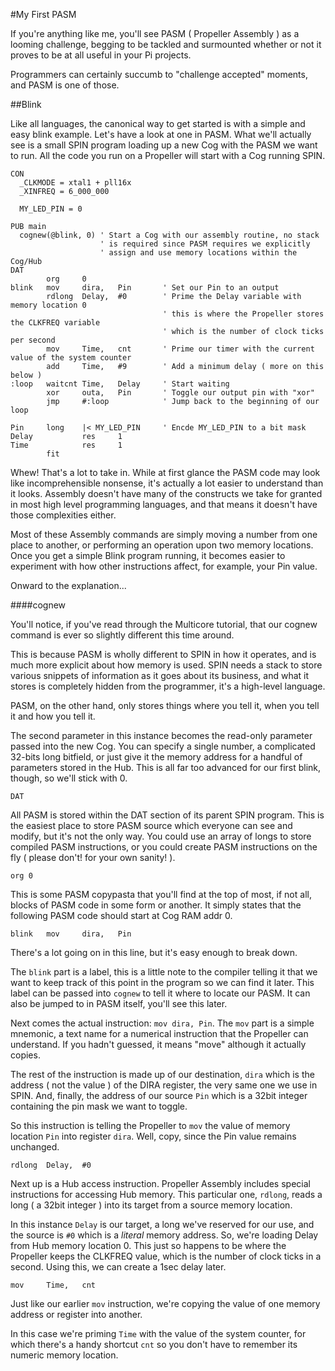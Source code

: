 #My First PASM

If you're anything like me, you'll see PASM ( Propeller Assembly ) as a looming challenge, begging to be tackled 
and surmounted whether or not it proves to be at all useful in your Pi projects.

Programmers can certainly succumb to "challenge accepted" moments, and PASM is one of those.

##Blink

Like all languages, the canonical way to get started is with a simple and easy blink example. Let's have a look
at one in PASM. What we'll actually see is a small SPIN program loading up a new Cog with the PASM we want to run.
All the code you run on a Propeller will start with a Cog running SPIN.

```spin
CON
  _CLKMODE = xtal1 + pll16x
  _XINFREQ = 6_000_000
  
  MY_LED_PIN = 0
  
PUB main
  cognew(@blink, 0) ' Start a Cog with our assembly routine, no stack 
                    ' is required since PASM requires we explicitly 
                    ' assign and use memory locations within the Cog/Hub
DAT
        org     0
blink   mov     dira,   Pin       ' Set our Pin to an output
        rdlong  Delay,  #0        ' Prime the Delay variable with memory location 0
                                  ' this is where the Propeller stores the CLKFREQ variable
                                  ' which is the number of clock ticks per second
        mov     Time,   cnt       ' Prime our timer with the current value of the system counter
        add     Time,   #9        ' Add a minimum delay ( more on this below )
:loop   waitcnt Time,   Delay     ' Start waiting
        xor     outa,   Pin       ' Toggle our output pin with "xor"
        jmp     #:loop            ' Jump back to the beginning of our loop
        
Pin     long    |< MY_LED_PIN     ' Encde MY_LED_PIN to a bit mask
Delay           res     1
Time            res     1
        fit
```

Whew! That's a lot to take in. While at first glance the PASM code may look like incomprehensible nonsense,
it's actually a lot easier to understand than it looks. Assembly doesn't have many of the constructs we take
for granted in most high level programming languages, and that means it doesn't have those complexities either.

Most of these Assembly commands are simply moving a number from one place to another, or performing an operation
upon two memory locations. Once you get a simple Blink program running, it becomes easier to experiment with how
other instructions affect, for example, your Pin value.

Onward to the explanation...

####cognew

You'll notice, if you've read through the Multicore tutorial, that our cognew command is ever so slightly different
this time around.

This is because PASM is wholly different to SPIN in how it operates, and is much more explicit about how memory is
used. SPIN needs a stack to store various snippets of information as it goes about its business, and what it stores
is completely hidden from the programmer, it's a high-level language.

PASM, on the other hand, only stores things where you tell it, when you tell it and how you tell it.

The second parameter in this instance becomes the read-only parameter passed into the new Cog. You can specify a
single number, a complicated 32-bits long bitfield, or just give it the memory address for a handful of parameters
stored in the Hub. This is all far too advanced for our first blink, though, so we'll stick with 0.

```spin
DAT
```

All PASM is stored within the DAT section of its parent SPIN program. This is the easiest place to store PASM source
which everyone can see and modify, but it's not the only way. You could use an array of longs to store
compiled PASM instructions, or you could create PASM instructions on the fly ( please don't! for your own sanity! ).

```spin
org 0
```

This is some PASM copypasta that you'll find at the top of most, if not all, blocks of PASM code in some form or 
another. It simply states that the following PASM code should start at Cog RAM addr 0.

```spin
blink   mov     dira,   Pin
```

There's a lot going on in this line, but it's easy enough to break down.

The `blink` part is a label, this is a little note to the compiler telling it that we want to keep track of this
point in the program so we can find it later. This label can be passed into `cognew` to tell it where to locate our PASM. It can also be jumped to in PASM itself, you'll see this later.

Next comes the actual instruction: `mov dira, Pin`. The `mov` part is a simple mnemonic, a text name for a numerical
instruction that the Propeller can understand. If you hadn't guessed, it means "move" although it actually copies.

The rest of the instruction is made up of our destination, `dira` which is the address ( not the value ) of the
DIRA register, the very same one we use in SPIN. And, finally, the address of our source `Pin` which is a 32bit integer containing the pin mask we want to toggle.

So this instruction is telling the Propeller to `mov` the value of memory location `Pin` into register `dira`. Well,
 copy, since the Pin value remains unchanged.

```spin
rdlong  Delay,  #0
```

Next up is a Hub access instruction. Propeller Assembly includes special instructions for accessing Hub memory.
This particular one, `rdlong`, reads a long ( a 32bit integer ) into its target from a source memory location.

In this instance `Delay` is our target, a long we've reserved for our use, and the source is `#0` which is a
*literal* memory address. So, we're loading Delay from Hub memory location 0. This just so happens to be where the
Propeller keeps the CLKFREQ value, which is the number of clock ticks in a second. Using this, we can create a 1sec
delay later.

```spin
mov     Time,   cnt
```

Just like our earlier `mov` instruction, we're copying the value of one memory address or register into another.

In this case we're priming `Time` with the value of the system counter, for which there's a handy shortcut `cnt`
so you don't have to remember its numeric memory location.
